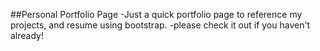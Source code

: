 ##Personal Portfolio Page
-Just a quick portfolio page to reference my  projects, and resume using bootstrap. 
-please check it out if you haven't already!
